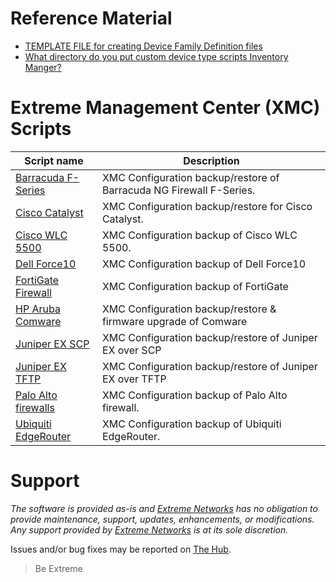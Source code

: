# Reference Material
* [TEMPLATE FILE for creating Device Family Definition files](script_template.txt)
* [What directory do you put custom device type scripts Inventory Manger?](https://gtacknowledge.extremenetworks.com/articles/Q_A/What-directory-do-you-put-custom-device-type-scripts-Inventory-Manger)


# Extreme Management Center (XMC) Scripts
| Script name   | Description   |
| ------------- | ------------- |
|[Barracuda F-Series](Barracuda-SCP.txt)|XMC Configuration backup/restore of Barracuda NG Firewall F-Series.|
|[Cisco Catalyst](CiscoCatalyst-withRestore-TFTP.txt)|XMC Configuration backup/restore for Cisco Catalyst.|
|[Cisco WLC 5500](Cisco_WLC_5500)|XMC Configuration backup of Cisco WLC 5500.|
|[Dell Force10](dell-force10)|XMC Configuration backup of Dell Force10|
|[FortiGate Firewall](FortiGate)|XMC Configuration backup of FortiGate|
|[HP Aruba Comware](Hewlett_Packard_Comware-TFTP)|XMC Configuration backup/restore & firmware upgrade of Comware|
|[Juniper EX SCP](juniper_EX-SCP)|XMC Configuration backup/restore of Juniper EX over SCP|
|[Juniper EX TFTP](juniper_EX-TFTP)|XMC Configuration backup/restore of Juniper EX over TFTP|
|[Palo Alto firewalls](Palo_Alto_SCP_Script)|XMC Configuration backup of Palo Alto firewall.|
|[Ubiquiti EdgeRouter](EdgOS)|XMC Configuration backup of Ubiquiti EdgeRouter.|

# Support
_The software is provided as-is and [Extreme Networks](http://www.extremenetworks.com/) has no obligation to provide maintenance, support, updates, enhancements, or modifications. Any support provided by [Extreme Networks](http://www.extremenetworks.com/) is at its sole discretion._

Issues and/or bug fixes may be reported on [The Hub](https://community.extremenetworks.com/extreme).
>Be Extreme
